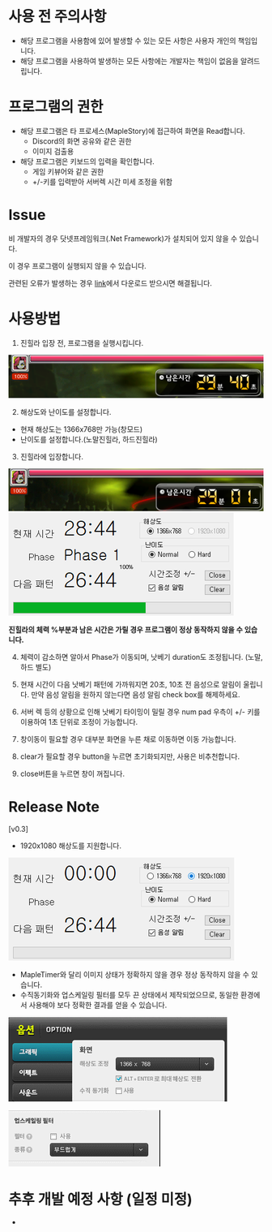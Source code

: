 # 사용 전 주의사항
- 해당 프로그램을 사용함에 있어 발생할 수 있는 모든 사항은 사용자 개인의 책임입니다.
- 해당 프로그램을 사용하여 발생하는 모든 사항에는 개발자는 책임이 없음을 알려드립니다.

# 프로그램의 권한
- 해당 프로그램은 타 프로세스(MapleStory)에 접근하여 화면을 Read합니다. 
    - Discord의 화면 공유와 같은 권한
    - 이미지 검출용
- 해당 프로그램은 키보드의 입력을 확인합니다.
    - 게임 키뷰어와 같은 권한
    - +/-키를 입력받아 서버렉 시간 미세 조정을 위함

# Issue
비 개발자의 경우 닷넷프레임워크(.Net Framework)가 설치되어 있지 않을 수 있습니다.

이 경우 프로그램이 실행되지 않을 수 있습니다.

관련된 오류가 발생하는 경우 [link](https://dotnet.microsoft.com/ko-kr/download/dotnet-framework/net472)에서 다운로드 받으시면 해결됩니다.

# 사용방법
1. 진힐라 입장 전, 프로그램을 실행시킵니다.

![이미지](img/image.png)

2. 해상도와 난이도를 설정합니다.
- 현재 해상도는 1366x768만 가능(창모드)
- 난이도를 설정합니다.(노말진힐라, 하드진힐라)

3. 진힐라에 입장합니다.

![Alt text](img/image-1.png)
![Alt text](img/image-2.png)

**진힐라의 체력 %부분과 남은 시간은 가릴 경우 프로그램이 정상 동작하지 않을 수 있습니다.**

4. 체력이 감소하면 알아서 Phase가 이동되며, 낫베기 duration도 조정됩니다. (노말, 하드 별도)

5. 현재 시간이 다음 낫베기 패턴에 가까워지면 20초, 10초 전 음성으로 알림이 울립니다.
만약 음성 알림을 원하지 않는다면 음성 알림 check box를 해제하세요.

6. 서버 렉 등의 상황으로 인해 낫베기 타이밍이 밀릴 경우 num pad 우측이 +/- 키를 이용하여 1초 단위로 조정이 가능합니다.

7. 창이동이 필요할 경우 대부분 화면을 누른 채로 이동하면 이동 가능합니다.

8. clear가 필요할 경우 button을 누르면 초기화되지만, 사용은 비추천합니다.

9. close버튼을 누르면 창이 꺼집니다.

# Release Note
[v0.3]
- 1920x1080 해상도를 지원합니다.

![Alt text](img/image-5.png)

- MapleTimer와 달리 이미지 상태가 정확하지 않을 경우 정상 동작하지 않을 수 있습니다.
- 수직동기화와 업스케일링 필터를 모두 끈 상태에서 제작되었으므로, 동일한 환경에서 사용해야 보다 정확한 결과를 얻을 수 있습니다.

![Alt text](img/image-3.png)

![Alt text](img/image-4.png)

# 추후 개발 예정 사항 (일정 미정)
-